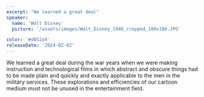 ```yaml
---
excerpt: "We learned a great deal"
speaker:
  name: 'Walt Disney'
  picture: '/assets/images/Walt_Disney_1946_cropped_100x100.JPG'

color: '#d852a9'
releaseDate: '2024-02-02'
---
```

We learned a great deal during the war years when we were making instruction and technological films in which abstract and obscure things had to be made plain and quickly and exactly applicable to the men in the military services. These explorations and efficiencies of our cartoon medium must not be unused in the entertainment field.
